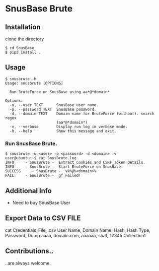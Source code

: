 SnusBase Brute 
=====

## Installation

clone the directory

```shell
$ cd SnusBase
$ pip3 install .

```


## Usage

```shell
$ snusbrute -h
Usage: snusbrute [OPTIONS]

  Run BruteForce on SnusBase using aa*@*domain*

Options:
  -u, --user TEXT      SnusBase user name.
  -p, --password TEXT  SnusBase password.
  -d, --domain TEXT    Domain name for BruteForce (without). search regex
                       (aa*@*domain*)
  -v, --verbose        Display run log in verbose mode.
  -h, --help           Show this message and exit.

```

### Run SnusBase Brute.

```shell
$ snusbrute -u <user> -p <password> -d <domain> -v
user@ubuntu:~$ cat SnusBrute.log
INFO     - SnusBrute -  Extract Cookies and CSRF_Token Details.
INFO     - SnusBrute -  Start BruteForce on SnusBase.
SUCCESS     - SnusBrute -  vk%@%<domain>%
FAIL     - SnusBrute -  gf Failed!

```



## Additional Info

* Need to buy SnusBase User

## Export Data to CSV FILE
cat Credentials_File_<domain>.csv
User Name, Domain Name, Hash,  Hash Type, Password, Dump
aaaa,     domain.com,  aaaaaa, sha1,      12345     Collection1

## Contributions..

..are always welcome.
